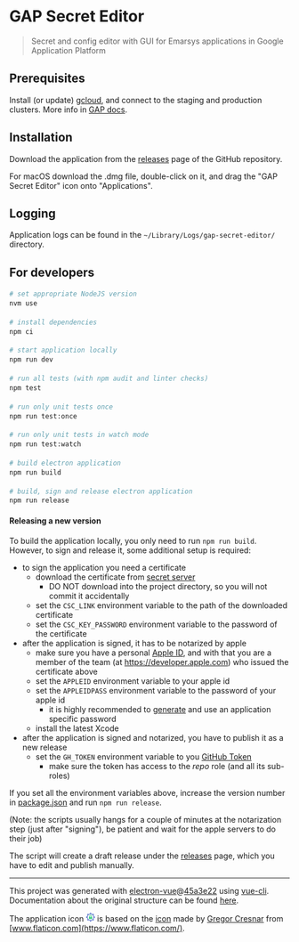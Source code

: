 # GAP Secret Editor

> Secret and config editor with GUI for Emarsys applications in Google Application Platform

## Prerequisites

Install (or update) [gcloud](https://cloud.google.com/sdk/docs/quickstarts), and connect to the staging and production
clusters. More info in [GAP docs](https://gap-docs.gservice.emarsys.net/development-environment-setup-guide.html#gcloud).

## Installation

Download the application from the [releases](https://github.com/emartech/gap-secret-editor/releases) page of the GitHub
repository.

For macOS download the .dmg file, double-click on it, and drag the "GAP Secret Editor" icon onto "Applications".

## Logging

Application logs can be found in the `~/Library/Logs/gap-secret-editor/` directory.

## For developers

``` bash
# set appropriate NodeJS version
nvm use

# install dependencies
npm ci

# start application locally
npm run dev

# run all tests (with npm audit and linter checks)
npm test

# run only unit tests once
npm run test:once

# run only unit tests in watch mode
npm run test:watch

# build electron application
npm run build

# build, sign and release electron application
npm run release

```

#### Releasing a new version

To build the application locally, you only need to run `npm run build`.
However, to sign and release it, some additional setup is required:
* to sign the application you need a certificate
  * download the certificate from [secret server](https://secret.emarsys.net/cred/detail/7636/)
    * DO NOT download into the project directory, so you will not commit it accidentally
  * set the `CSC_LINK` environment variable to the path of the downloaded certificate
  * set the `CSC_KEY_PASSWORD` environment variable to the password of the certificate
* after the application is signed, it has to be notarized by apple
  * make sure you have a personal [Apple ID](https://appleid.apple.com), and with that you are a member of the team
    (at https://developer.apple.com) who issued the certificate above
  * set the `APPLEID` environment variable to your apple id
  * set the `APPLEIDPASS` environment variable to the password of your apple id
    * it is highly recommended to [generate](https://appleid.apple.com/account/manage) and use an application specific
      password
  * install the latest Xcode
* after the application is signed and notarized, you have to publish it as a new release
  * set the `GH_TOKEN` environment variable to you [GitHub Token](https://github.com/settings/tokens)
    * make sure the token has access to the *repo* role (and all its sub-roles)

If you set all the environment variables above, increase the version number in [package.json](package.json)
and run `npm run release`.

(Note: the scripts usually hangs for a couple of minutes at the notarization step (just after "signing"),
be patient and wait for the apple servers to do their job)

The script will create a draft release under the [releases](https://github.com/emartech/gap-secret-editor/releases)
page, which you have to edit and publish manually.

---

This project was generated with [electron-vue](https://github.com/SimulatedGREG/electron-vue)@[45a3e22](https://github.com/SimulatedGREG/electron-vue/tree/45a3e224e7bb8fc71909021ccfdcfec0f461f634) using [vue-cli](https://github.com/vuejs/vue-cli). Documentation about the original structure can be found [here](https://simulatedgreg.gitbooks.io/electron-vue/content/index.html).

The application icon <img src="build/icons/settings.png" height="16px"> is based on the [icon](https://www.flaticon.com/free-icon/settings_126363) made by [Gregor Cresnar](https://www.flaticon.com/authors/gregor-cresnar) from [www.flaticon.com](https://www.flaticon.com/).
